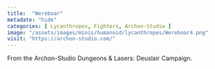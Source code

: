 ```yaml
---
title:  "Wereboar"
metadate: "hide"
categories: [ Lycanthropes, Fighters, Archon-Studio ]
image: "/assets/images/minis/humanoid/lycanthropes/Wereboar4.png"
visit: "https://archon-studio.com/"
---
```

From the Archon-Studio Dungeons & Lasers: Deuslair Campaign.